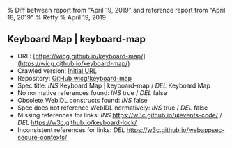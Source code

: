 % Diff between report from "April 19, 2019" and reference report from "April 18, 2019"
% Reffy
% April 19, 2019

## Keyboard Map | keyboard-map

- URL: [https://wicg.github.io/keyboard-map/](https://wicg.github.io/keyboard-map/)
- Crawled version: [Initial URL](https://wicg.github.io/keyboard-map/)
- Repository: [GitHub wicg/keyboard-map](https://github.com/wicg/keyboard-map)
- Spec title: *INS* Keyboard Map | keyboard-map / *DEL* Keyboard Map
- No normative references found: *INS* true / *DEL* false
- Obsolete WebIDL constructs found: *INS* false
- Spec does not reference WebIDL normatively: *INS* true / *DEL* false
- Missing references for links: *INS* https://w3c.github.io/uievents-code/ / *DEL* https://w3c.github.io/keyboard-lock/
- Inconsistent references for links: *DEL* https://w3c.github.io/webappsec-secure-contexts/


